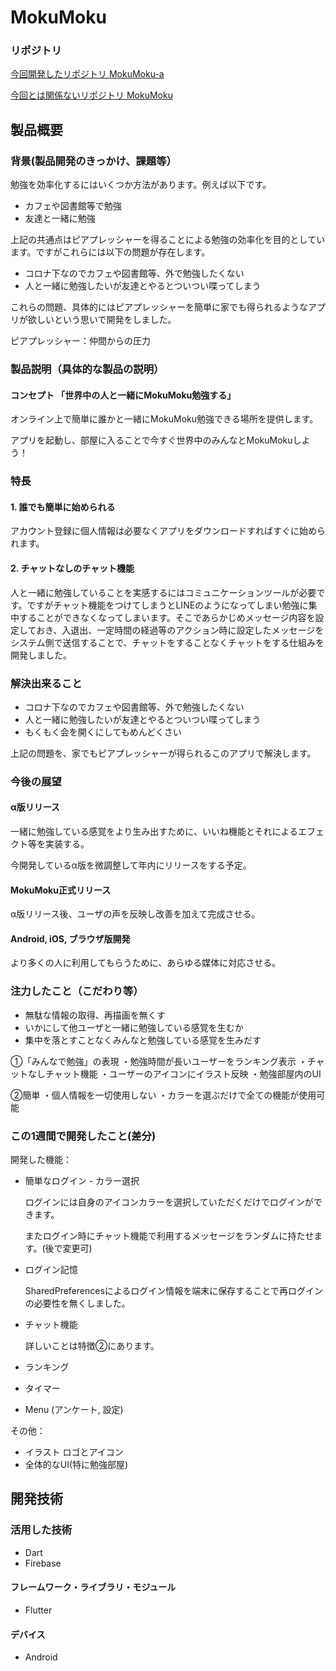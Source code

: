# MokuMoku

### リポジトリ

[今回開発したリポジトリ MokuMoku-a](https://github.com/Ray-010/mokumoku-a)

[今回とは関係ないリポジトリ MokuMoku](https://github.com/Ray-010/mokumoku)

## 製品概要

### 背景(製品開発のきっかけ、課題等）

勉強を効率化するにはいくつか方法があります。例えば以下です。

- カフェや図書館等で勉強
- 友達と一緒に勉強

上記の共通点はピアプレッシャーを得ることによる勉強の効率化を目的としています。ですがこれらには以下の問題が存在します。

- コロナ下なのでカフェや図書館等、外で勉強したくない
- 人と一緒に勉強したいが友達とやるとついつい喋ってしまう

これらの問題、具体的にはピアプレッシャーを簡単に家でも得られるようなアプリが欲しいという思いで開発をしました。



ピアプレッシャー：仲間からの圧力



### 製品説明（具体的な製品の説明）

#### コンセプト 「世界中の人と一緒にMokuMoku勉強する」

オンライン上で簡単に誰かと一緒にMokuMoku勉強できる場所を提供します。

アプリを起動し、部屋に入ることで今すぐ世界中のみんなとMokuMokuしよう！



### 特長

#### 1.  誰でも簡単に始められる

アカウント登録に個人情報は必要なくアプリをダウンロードすればすぐに始められます。

#### 2. チャットなしのチャット機能

人と一緒に勉強していることを実感するにはコミュニケーションツールが必要です。ですがチャット機能をつけてしまうとLINEのようになってしまい勉強に集中することができなくなってしまいます。そこであらかじめメッセージ内容を設定しておき、入退出、一定時間の経過等のアクション時に設定したメッセージをシステム側で送信することで、チャットをすることなくチャットをする仕組みを開発しました。



### 解決出来ること

- コロナ下なのでカフェや図書館等、外で勉強したくない
- 人と一緒に勉強したいが友達とやるとついつい喋ってしまう
- もくもく会を開くにしてもめんどくさい

上記の問題を、家でもピアプレッシャーが得られるこのアプリで解決します。



### 今後の展望

#### α版リリース

一緒に勉強している感覚をより生み出すために、いいね機能とそれによるエフェクト等を実装する。

今開発しているα版を微調整して年内にリリースをする予定。

#### MokuMoku正式リリース

α版リリース後、ユーザの声を反映し改善を加えて完成させる。

#### Android, iOS, ブラウザ版開発

より多くの人に利用してもらうために、あらゆる媒体に対応させる。



### 注力したこと（こだわり等）

* 無駄な情報の取得、再描画を無くす
* いかにして他ユーザと一緒に勉強している感覚を生むか
* 集中を落とすことなくみんなと勉強している感覚を生みだす

①「みんなで勉強」の表現
・勉強時間が長いユーザーをランキング表示
・チャットなしチャット機能
・ユーザーのアイコンにイラスト反映
・勉強部屋内のUI

②簡単
・個人情報を一切使用しない
・カラーを選ぶだけで全ての機能が使用可能

### この1週間で開発したこと(差分)

開発した機能：

- 簡単なログイン - カラー選択

  ログインには自身のアイコンカラーを選択していただくだけでログインができます。

  またログイン時にチャット機能で利用するメッセージをランダムに持たせます。(後で変更可)

- ログイン記憶

  SharedPreferencesによるログイン情報を端末に保存することで再ログインの必要性を無くしました。

- チャット機能

  詳しいことは特徴②にあります。

- ランキング

- タイマー

- Menu (アンケート, 設定)



その他：

- イラスト ロゴとアイコン
- 全体的なUI(特に勉強部屋)



## 開発技術

### 活用した技術

* Dart
* Firebase



#### フレームワーク・ライブラリ・モジュール

* Flutter

#### デバイス

* Android

